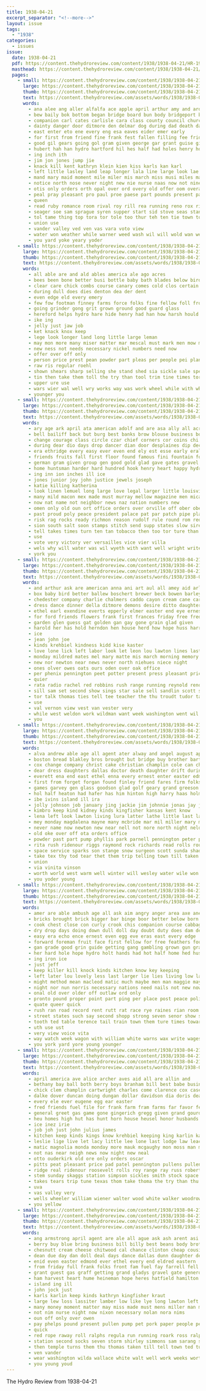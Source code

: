 ```yaml
---
title: 1938-04-21
excerpt_separator: "<!--more-->"
layout: issue
tags:
  - "1938"
categories:
  - issues
issue:
  date: 1938-04-21
  pdf: https://content.thehydroreview.com/content/1938/1938-04-21/HR-1938-04-21.pdf
  masthead: https://content.thehydroreview.com/content/1938/1938-04-21/masthead/HR-1938-04-21.jpg
  pages:
    - small: https://content.thehydroreview.com/content/1938/1938-04-21/small/HR-1938-04-21-01.jpg
      large: https://content.thehydroreview.com/content/1938/1938-04-21/large/HR-1938-04-21-01.jpg
      thumb: https://content.thehydroreview.com/content/1938/1938-04-21/thumbnails/HR-1938-04-21-01.jpg
      text: https://content.thehydroreview.com/assets/words/1938/1938-04-21/HR-1938-04-21-01.txt
      words:
        - ana alee ang aller alfalfa ace apple april arthur amy and ard ade abo alias ani are ast ara arkansas ayes alley alden art arn amici able all arts
        - bew baily bok bottom began bridge board bun body bridgeport ball bey boards block big beryl budding baby ber black barn bag buys bren burns both binger but better begin back been bot bein band bang brake betty bald
        - companion carl cates carlisle cara class county council church conn cone caddo ches colony car cake cain care came cases cen clone cedar cary cover citizen christmas come coffin cate close con cessor cee cant cattle city caw coach clinton corde canes carto champ cas col cost cash coupe
        - dainty danger door ditmore den delmar dog during dad death darko deeds director dance daughters days day doubt dies daily dodge disney daughter doing desy due drift dan
        - east enter eto ene every eng esa eaves eider emer early
        - for first from friend fine frank fest fallen filling fee friday folks front freeman felt fore friends falling few fred fay fight feo fairly fell fer fair farm frame frames free foor falls
        - good gil gears going gol gram given george gar grant guise gildea grieve grand gamage graff gold grade glee glass
        - hubert hah han hydro hartford hil hes half had holes henry hope him hayes hall hafer halt hopewell high home hidden housekeeper huntsman hea has haas hurt hands hase hume hee house heh held harvester hui hand hopes hepburn her
        - ing inch ith
        - jim jon jones jump jie
        - knack kill kent kathryn klein kien kiss karls kan karl
        - left little lasley land leap longer lala line large look lae louis lightning lovely level lino light leonard lonnie lucile loss los ligh last lis
        - mand mary maid moment mile miler mis march miss musi miles made music might mens matter maude milter morning many meg much minor mil myron monday mang mer miller melody may mente
        - notice north nose never night new nie nurse naas now not nine noring nigh nee noe news neat name
        - otis only orders orth opal over ord overy old offer oom overall oey off ober ori och
        - peal pray pleasant pro paul proe paese part pounds present pass priday past paper place pee pastor princess prine pies parnell phipps persons pace pond pate prince points pipe pase pane pose
        - queen
        - read ruby romance room rival roy rill rea running reno rox ring ran rain rebecca raymond rood rope rote radio robson rege ross rin rae ree riven rime rica rece roe run reine red ram res
        - seager soe sam sprague syren supper start sid stove seas standing seco she saturday saber sia swing six sunday schoo sai seven slagell san stray school soya spring sick screen shirley schools said sun seen station south style son staples see sow shed smile song sue spray sor shown shock seat sone sion stecker sharp stutzman sein service snow storm sas stroke standard set seo show sen spain second sonntag sale
        - tol tame thing top tora tor tole too thur teh ten tie town toe tee tian terra taken taal torn then tae tees them teas tree the tose thon tio tucke taylor trey tant ted texas tafe than thi team take tiny temple till
        - union use
        - vander valley ved ven vas vara voto view
        - water won weather while warner weed wash wil will wold wan wen west william way week work with werner wes weatherford witt wife wind white walt winner wage weeks wal wate was warning waller whistle well went wey wit welk wee wood win woodland wine
        - you yard yoke yeary yoder
    - small: https://content.thehydroreview.com/content/1938/1938-04-21/small/HR-1938-04-21-02.jpg
      large: https://content.thehydroreview.com/content/1938/1938-04-21/large/HR-1938-04-21-02.jpg
      thumb: https://content.thehydroreview.com/content/1938/1938-04-21/thumbnails/HR-1938-04-21-02.jpg
      text: https://content.thehydroreview.com/assets/words/1938/1938-04-21/HR-1938-04-21-02.txt
      words:
        - all able are and ald ables america ale ago acres
        - bees been bone better busi bottle baby bath blades below bird bring both business back but bus brush
        - clear care chick combs course canary comes cold clos certain cattle can chance city count chinery clay
        - during dull does dies denton dea der dent
        - even edge eld every emery
        - few fow footman finney farms force folks fine fellow foll from fer farm for favorite full first fun figures
        - going grinder gong grit grown ground good guard glass
        - hereford helps hydro hare hide henry had han how harsh hould hands has hens huntley honey home
        - ike ing
        - jelly just jaw job
        - ket knack knox keep
        - lege look longer land long little large leman
        - may mon more many miser matter mar mescal must mark men mow man made much mean
        - new ness not needs necessary nickel numbers need now
        - offer over off only
        - person price prest pean powder part pleas per people pei plan proper pat pleasure polish
        - raw ris regular roehl
        - shown shears sharp selling she stand shed sia sickle sale special slice sink saw saving sell shows seven say show see soap stains ser skill simple story sen safe seeds sue sand such
        - tin then take them toll the try than tool trim tine times tory table thick top tooth throw ten
        - upper ure use
        - wars wier wal well wry works way was work wheel while with why ways warns win will whack winter water warm
        - younger you
    - small: https://content.thehydroreview.com/content/1938/1938-04-21/small/HR-1938-04-21-03.jpg
      large: https://content.thehydroreview.com/content/1938/1938-04-21/large/HR-1938-04-21-03.jpg
      thumb: https://content.thehydroreview.com/content/1938/1938-04-21/thumbnails/HR-1938-04-21-03.jpg
      text: https://content.thehydroreview.com/assets/words/1938/1938-04-21/HR-1938-04-21-03.txt
      words:
        - ary age ark april ata american adolf and are asa ally all acres ave austria able
        - bell bailiff back but burg best banks brow blouse business bottle blue busi boss beni been ben base bur bring big book bar borrow began black bottles boy barbara blind
        - change courage class circle czar chief corners cor coins chi congress cas come cha con crew course cal care cos constable current centra cone civil can
        - during dear dio days drop dancer dian door desplaines dip decora diamond doing dress demand does duty day der
        - era ethridge every easy ever even end ely est esse early eral
        - friends fruits fall first floor found famous fini fountain fortune frame flattery fly farm fear full fast few fine forty for fred from francis flowers
        - german gram given group gen good gold glad gave gates gravel gift gout going
        - home huntsman harder hard hundred hook henry heart happy hydro head had hin how hair heads him hillman held harm haye hopes hes has her
        - ing inn ion inches ill ice
        - jones junior joy john justice jewels joseph
        - katie killing katherina
        - look linen lemuel long large love legal larger little louisville lewis low lew later left let labor lander legree law loan
        - many mild macon mex made must murray mellow magazine men mical may much mon man money million most mai mean meridian more
        - now nat name not neighbor news naz nation numbers new
        - omen only old oun ort office orders over orville off ober obey ocean
        - past proud poly peace president palace pat par patch pipe plate pretty person part patient place price philip pena parton pen plain pure prior pail policy pay pad piece pages peoples puff pique
        - risk rag rocks ready richmon reason rudolf rule round rom red ron roar rest running ruth room rang radio
        - sion south salt soon stamps stitch send supp states slow sire saw som safe she summer spring spar story still sea sailing sally said sos show sac simon socks showe stocks spears smoke stadt see sing slain sur study salts service sidney sand sonn sewing southern saving suit stretch small
        - tell takes times turn ten tan tobacco then too tor ture than the trom take trust touch them
        - use
        - vote very victory ver versailles vice vier villa
        - wels why will water was wil wyeth with want well wright write worn wood working wake whelan wild wheat wear ways went way wien war world
        - york you
    - small: https://content.thehydroreview.com/content/1938/1938-04-21/small/HR-1938-04-21-04.jpg
      large: https://content.thehydroreview.com/content/1938/1938-04-21/large/HR-1938-04-21-04.jpg
      thumb: https://content.thehydroreview.com/content/1938/1938-04-21/thumbnails/HR-1938-04-21-04.jpg
      text: https://content.thehydroreview.com/assets/words/1938/1938-04-21/HR-1938-04-21-04.txt
      words:
        - and arthur ask are american anna ani art aul all amey aid arletta allis andrew april albert
        - box baby bird better ballew boschert brewer beck bowen barley bose ben bartgis boys but bradshaw business bout buckmaster bee buy big boles billie blum bank bill
        - chedester company charlie chalmers caddo cayon cream cane carl call county corn crane child came crawford cock carver college clan care credit city clinton
        - dress dance dinner della ditmore demons desire ditto daughters dan daughter dugan day doll
        - ethel earl exendine everts epperly elmer easter end eye ernest early
        - for ford friends flowers frank first frances friday free fred few folks fort fuel field fairly fate from
        - garden glen guess gat golden gan gay gone grain glad given
        - harold her has hold herndon hen house herd how hope huss harry home hand hence herbe held hem harvester hydro
        - ice
        - jean john joe
        - kinds krehbiel kindness kidd kise kaster
        - love lone lick left labor look let leon lou lawton lines last like law lee lulu life
        - monday mildred mates mel mary matte mis march morning memory matter members must mire maynard model mon maude mighty merry mona mocker more many may mapel maez
        - new nor newton near news never north niehues niece night
        - ones olver owes oats ours oden over oak office
        - per phenix pennington peet potter present press pleasant price plan pank pink pullen pigg post peles pride park
        - quier
        - rata radio rachel red robbins rush range running reynold reno ryan rain rowland
        - sill sam set second show sings star sale sell sandlin scott sos swing starry shipp seed spring style school spies see sunday stockton store son side sun supper silk service sheaf saturday shines sonny seeds sedan smith sons standard sylvester springs sewing saving storm
        - tor talk thomas ties tell tee teacher the thu troudt tudor taff them terrace test tae ten than tes triplett thralls
        - use
        - val vernon view vest van vester very
        - while west weldon work wildman want week washington went wil was williams weatherford way warde weeks will word wells with
        - you
    - small: https://content.thehydroreview.com/content/1938/1938-04-21/small/HR-1938-04-21-05.jpg
      large: https://content.thehydroreview.com/content/1938/1938-04-21/large/HR-1938-04-21-05.jpg
      thumb: https://content.thehydroreview.com/content/1938/1938-04-21/thumbnails/HR-1938-04-21-05.jpg
      text: https://content.thehydroreview.com/assets/words/1938/1938-04-21/HR-1938-04-21-05.txt
      words:
        - alva andrew able age all agent ater alway and angel august april ana archie are allen ain acres allan
        - boston bread blakley bros brought but bridge buy brother bartgis both berry business billion bring beaver betty baughman beams buddy bands bert browne born bal best brown bee bank been bill bright bird
        - cox change company christ cake christian champlin cole can chris case county call carruth carver car carlyle cal cost cash cron carolyn craig collins came cay church con city claud course
        - dear dress daughters dallas doctor death daughter drift during day desire dungan days
        - everett ena end east ethel enna every ernest enter easter edmond elizabeth earl emory easy eliza
        - first from forget forgan found finley friend fares firm folks former fram fruit fort felton fand foose falkenstine frost fisher friday fee friends falls for frank farm fall fred faithful fever
        - games garvey gen glass goodson glad golf geary grand greeson gates goshorn good
        - hol half heaton had hafer has him hinton high harry haas holmes hume holly hope heidebrecht hard hydro holderman heart henry her harold home homa hamilton health harding
        - ibe ivins island ill ira
        - jolly johnson job january jing jackie jim johnnie jonas jay janes john jacob
        - kimbro keep kind kidney kinds kingfisher kansas kent know
        - lena left look lawton living lura latter lathe little last larned loren lin lowe lou line lois let leon leta lehman lahoma levi low
        - mey monday magdalena mayne many mcbride mar mil miller mary main mclean merchant mcguire man margie mei money magnolia moody marriage murphy monroe mee mattie mildred made martha mineral melvin miss
        - never name now newton new near nell not nore north night nelda nie noel nee neighbor necessary ness
        - old oke over off ota orders office
        - powder past part pump phyllis park parnell pennington peter pan pastor
        - rita rush ridenour riggs raymond rock richards read rolls route randal rebecca regular rest richert rey
        - space service sparks son stange snow surgeon scott sunda shadow sons susanna stock saw seven store sage silk sant station sedan spohn stay soon she sale save storm special south simmons sell still standard school said slemp safe side stenger state see second smith show seer suite schrock stuff southern savior severe street saturday sat style sunday sit salad sister
        - take tex thy tod tear thet them trip telling town till taken theresa troyer texas the trust tay thu try turn tonic
        - union
        - via vinita vinson
        - worth world west warm well winter will wesley water wile won wife with weeks williams ware while worst work was why wade want week willing walker wells weatherford weak william went white wharton welding
        - you yoder young
    - small: https://content.thehydroreview.com/content/1938/1938-04-21/small/HR-1938-04-21-06.jpg
      large: https://content.thehydroreview.com/content/1938/1938-04-21/large/HR-1938-04-21-06.jpg
      thumb: https://content.thehydroreview.com/content/1938/1938-04-21/thumbnails/HR-1938-04-21-06.jpg
      text: https://content.thehydroreview.com/assets/words/1938/1938-04-21/HR-1938-04-21-06.txt
      words:
        - amer are able ambush age all ask aim angry anger area axe ane ade april acre ames and ard ary
        - bricks brought brick bigger bar binge boor better below born bank bones bleach body both bast brittle brand begin bark baby been bis boy brush bagi beans back barn began birth bread ber but big
        - cook chest close con curly crook chis companion course cabbage common carry chart come cali city comfort cant cause cheese chase chem creek child car can centers condi check chill cam comb crumbly call care
        - dry drop days doing down dull doll day doubt duty does dam desire danger during dant deal double dent dan downward
        - easy era echo ence ernest even egg eve eras east every edge
        - forward foreman fruit face first fellow for free feathers found from far floor fore few fears frank fell famous front felt fuss fire fort
        - gan grade good grin guide getting gang gambling grown gun gray ground going gums given green grain guess grew gave
        - her hard hole hope hydro holt hands had hot half home hed husky hen hell human head him hand has hing homes hes hoots houston hooton health howard house helps held hold hurt how harvard heed heard heart hay
        - ing iron ice
        - just jeff
        - keep killer kill knock kinds kitchen know key keeping
        - left later lou lovely less last larger lie lies living low lay let look lone lot lighter longer like latter lead little large lower lit loss lee lips letter life loose lucky loft likely light
        - might method mean macleod matic much maybe men man maggie may most miss many morgan matters more minus money middle must mol milk
        - night nor nun norris necessary nations need nails not new now neck never
        - onal old over older off outlaw ord only
        - pronto pound proper point part ping per place post peace polish people pole pretty pace putt pick pass perfect plain poi present pet
        - quate queer quick
        - rush ran road record rent rutt rat race rye raines rian room running red run rag ranch relation raw roof river rest risk reach res real rocks rust
        - street states such say second shopp strong seven senor show said sister smoke stamp state situ smart sense short suits sand send shows stuff stable spokes step solitaire still service stone shoot sane see soon she swift ship saw spine sample straw saving sup slice side save safe sugar shoulders stairs stranger scarce school shea
        - tooth ted table terence tail train town them ture times toward take too terrace tor than takes thing thi tory tough tally then try taken ten the top tell talk tie tumbling
        - uth use ust
        - very view voice vita
        - way watch week wagon with william white warns wax write wages worker wonder went wal want world work words wood weight worth well why wall willing wait whip will was wit walls wish wick
        - you york yard yore young younger
    - small: https://content.thehydroreview.com/content/1938/1938-04-21/small/HR-1938-04-21-07.jpg
      large: https://content.thehydroreview.com/content/1938/1938-04-21/large/HR-1938-04-21-07.jpg
      thumb: https://content.thehydroreview.com/content/1938/1938-04-21/thumbnails/HR-1938-04-21-07.jpg
      text: https://content.thehydroreview.com/assets/words/1938/1938-04-21/HR-1938-04-21-07.txt
      words:
        - april america ave alice archer aves aid all are allin and
        - bethany bay ball both berry boys branham bill best babe business barnard buys baby bers bigger bread brings brooks brother basi bors bailey bickell binger bethel burton belle bring
        - chick clem champlin cartwright charles come clarence cox case city current cost cobb coulter claude carl corn caddo car cousin clinton check chas company
        - dalke dover duncan doing dungan dollar davidson dia doris dean during delbert day days daughter
        - every ele ever eugene egg ear easter
        - fred friends fuel file for frank farm fram farms far favor ferguson friday few
        - general greet gas game gone gingerich gregg given grand gourd grady gilmore ground george
        - heu homes high hut has hunt horn house heusel honor husbands harold hot herbert home hargrove hart hard hydro hatfield harry hour hinton hume heater henry hon her
        - ice inez irie
        - job joh just john julius james
        - kitchen keep kinds kings know krehbiel keeping king karlin kansas keith kuhn
        - leslie lige live let lacy little lee lone last lodge law leach lawton london lathe
        - matic magnolia monda monday more mauk mcgaughy mon moss man morning meeks made money mond miss machi mound martin
        - not nas near neigh news now night new neal
        - otto ouderkirk old ore only orders oscar
        - pitts peat pleasant price pad patel pennington pullens pullen per petite pent
        - ridge real ridenour roosevelt rolls roy range ray russ robert ralph ruhl reynolds rather riley
        - stem sunday skaggs station simpson sickles smith stock space special she size shower storm score son service see school sell sister super shelton scott sam seven south stuff saturday sha stafford shaw senator spring surprise swell suter sed steel
        - takes tears trip tune texas thom take thoma the try than thu turn tie
        - uva
        - vas valley very
        - wells wheeler william wiener walter wood white walker woodrow weather west want week wolf work with williams was will welding went weathers water
        - you yellow
    - small: https://content.thehydroreview.com/content/1938/1938-04-21/small/HR-1938-04-21-08.jpg
      large: https://content.thehydroreview.com/content/1938/1938-04-21/large/HR-1938-04-21-08.jpg
      thumb: https://content.thehydroreview.com/content/1938/1938-04-21/thumbnails/HR-1938-04-21-08.jpg
      text: https://content.thehydroreview.com/assets/words/1938/1938-04-21/HR-1938-04-21-08.txt
      words:
        - ang armstrong april agent are ale all ague ask ash arent asi arizona aid aime ada and art
        - berry buy blue bring business bill billy best beans body brothers ball billion big bout bandy back beasley been bacon better but brown boys brook boy
        - chesnutt cream cheese chitwood cal chance clinton cheap cousin chamber cone cope clarence certain child comfort can chris corn carlisle company call coleman choice come city came class cost college cary cand cash cushing carl
        - dean due day dan doll deal days dance dallas dunn daughter deputy dinner daughters done donley delma damper double ditmore dorothy during down
        - enid even easter edmond ever ethel every end eldred eastern
        - from friday full frank folks front fam fuel fay farrell fell fancy farm forrest fund for few frame flakes first
        - grant guest gas graff getting grand gladys gravel gate generous guthrie going grow gallon glen gee given good gentle
        - ham harvest heart hume heineman hope heres hatfield hamilton has hour home had hil hydro how held hand hens hughes her henry hepburn him husband
        - island ing ill
        - john jock just
        - karls karlin keep kinds kathryn kingfisher kraut
        - large lew loss lassiter lamber low like lye long lawton left lathe look last leghorn loop lloyd lodge lacy
        - many money moment matter may miss made must mens miller man mccullock muslin miler morning mary milling mildred milk monday market men mansel
        - not nim nurse night now nixon necessary nolan nora nims
        - oun off only over owen
        - pay phelps pound present pullen pump pet pork paper people per plan pain pack price page
        - quick
        - red rope raway roll ralphs regula run running roark ross ralph rice room rock reason rockford ran
        - station second socks seven storm shirley simmons sam sarang steckel sea save sick standard sayre she service session star short sire sedan saturday sauer sun son see sud soap sad staples sunday seems sunda sox store satin say surplus show sum snow smith severa staten special school sarah spies season swing
        - then temple turns them thu thomas taken till tell town ted tudor the texas too tor talbot towns taylor tall times take tippy
        - ven vander
        - wear washington wilda wallace white walt well work weeks worth will wells went way welcome welding wheat wait was with week
        - you young youd
---
```


The Hydro Review from 1938-04-21

<!--more-->

